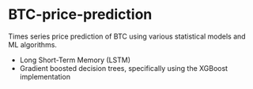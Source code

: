 # BTC-price-prediction
Times series price prediction of BTC using various statistical models and ML algorithms.

- Long Short-Term Memory (LSTM)
- Gradient boosted decision trees, specifically using the XGBoost implementation
